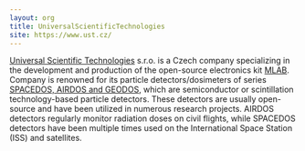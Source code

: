 ```yaml
---
layout: org
title: UniversalScientificTechnologies
site: https://www.ust.cz/
---
```

[Universal Scientific Technologies](https://www.ust.cz/) s.r.o. is a Czech company specializing in the development and production of the open-source electronics kit [MLAB](https://www.mlab.cz/). Company is renowned for its particle detectors/dosimeters of series [SPACEDOS, AIRDOS and GEODOS](https://www.ust.cz/UST-dosimeters/), which are semiconductor or scintillation technology-based particle detectors. These detectors are usually open-source and have been utilized in numerous research projects. AIRDOS detectors regularly monitor radiation doses on civil flights, while SPACEDOS detectors have been multiple times used on the International Space Station (ISS) and satellites.

